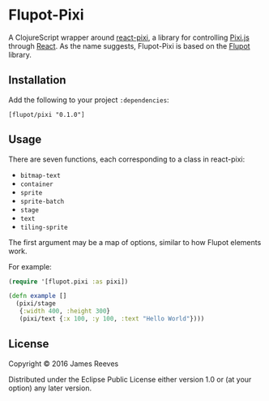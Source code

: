 # Flupot-Pixi

A ClojureScript wrapper around [react-pixi][], a library for
controlling [Pixi.js][] through [React][]. As the name suggests,
Flupot-Pixi is based on the [Flupot][] library.

[react-pixi]: https://github.com/Izzimach/react-pixi
[pixi.js]: http://www.pixijs.com/
[react]: https://facebook.github.io/react/
[flupot]: https://github.com/weavejester/flupot

## Installation

Add the following to your project `:dependencies`:

    [flupot/pixi "0.1.0"]

## Usage

There are seven functions, each corresponding to a class in react-pixi:

- `bitmap-text`
- `container`
- `sprite`
- `sprite-batch`
- `stage`
- `text`
- `tiling-sprite`

The first argument may be a map of options, similar to how Flupot
elements work.

For example:

```clojure
(require '[flupot.pixi :as pixi])

(defn example []
  (pixi/stage
   {:width 400, :height 300}
   (pixi/text {:x 100, :y 100, :text "Hello World"})))
```

## License

Copyright © 2016 James Reeves

Distributed under the Eclipse Public License either version 1.0 or (at
your option) any later version.
